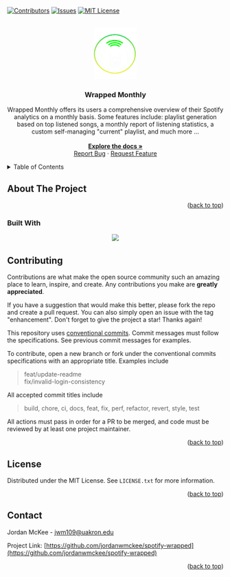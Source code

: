 <a name="readme-top"></a>

<!-- PROJECT SHIELDS -->
<!--
*** I'm using markdown "reference style" links for readability.
*** Reference links are enclosed in brackets [ ] instead of parentheses ( ).
*** See the bottom of this document for the declaration of the reference variables
*** https://www.markdownguide.org/basic-syntax/#reference-style-links

*** Framework Icons from https://github.com/tandpfun/skill-icons
-->

[![Contributors][contributors-shield]][contributors-url]
[![Issues][issues-shield]][issues-url]
[![MIT License][license-shield]][license-url]

<!-- PROJECT LOGO -->
<br />
<div align="center">
  <a href="https://github.com/jordanwmckee/spotify-wrapped">
    <img src="assets/../src/assets/logos/logo.png" alt="Logo" width="100" height="120">
  </a>

<h3 align="center">Wrapped Monthly</h3>

  <p align="center">
    Wrapped Monthly offers its users a comprehensive overview of their Spotify analytics on a monthly basis. 
    Some features include: playlist generation based on top listened songs, a monthly report of listening 
    statistics, a custom self-managing "current" playlist, and much more ...
    <br /><br />
    <a href="https://github.com/jordanwmckee/spotify-wrapped"><strong>Explore the docs »</strong></a>
    <br />
    <a href="https://github.com/jordanwmckee/spotify-wrapped/issues">Report Bug</a>
    ·
    <a href="https://github.com/jordanwmckee/spotify-wrapped/issues">Request Feature</a>
  </p>
</div>

<!-- TABLE OF CONTENTS -->
<details>
  <summary>Table of Contents</summary>
  <ol>
    <li>
      <a href="#about-the-project">About The Project</a>
      <ul>
        <li><a href="#built-with">Built With</a></li>
      </ul>
    </li>
    <li><a href="#contributing">Contributing</a></li>
    <li><a href="#license">License</a></li>
    <li><a href="#contact">Contact</a></li>
  </ol>
</details>

<!-- ABOUT THE PROJECT -->

## About The Project

<p align="right">(<a href="#readme-top">back to top</a>)</p>

### Built With

<p align="center">
  <a href="https://skillicons.dev">
    <img src="https://skillicons.dev/icons?i=react,vite,ts,redux,css,firebase" />
  </a>
</p>

<!-- CONTRIBUTING -->

## Contributing

Contributions are what make the open source community such an amazing place to learn, inspire, and create. Any contributions you make are **greatly appreciated**.

If you have a suggestion that would make this better, please fork the repo and create a pull request. You can also simply open an issue with the tag "enhancement".
Don't forget to give the project a star! Thanks again!

This repository uses [conventional commits](https://www.conventionalcommits.org/en/v1.0.0/).
Commit messages must follow the specifications. See previous commit messages for examples.

To contribute, open a new branch or fork under the conventional commits specifications with an appropriate title.
Examples include

> feat/update-readme  
> fix/invalid-login-consistency

All accepted commit titles include

> build, chore, ci, docs, feat, fix, perf, refactor, revert, style, test

All actions must pass in order for a PR to be merged, and code must be reviewed by at least one project maintainer.

<p align="right">(<a href="#readme-top">back to top</a>)</p>

<!-- LICENSE -->

## License

Distributed under the MIT License. See `LICENSE.txt` for more information.

<p align="right">(<a href="#readme-top">back to top</a>)</p>

<!-- CONTACT -->

## Contact

Jordan McKee - jwm109@uakron.edu

Project Link: [https://github.com/jordanwmckee/spotify-wrapped](https://github.com/jordanwmckee/spotify-wrapped)

<p align="right">(<a href="#readme-top">back to top</a>)</p>

<!-- MARKDOWN LINKS & IMAGES -->
<!-- https://www.markdownguide.org/basic-syntax/#reference-style-links -->

[contributors-shield]: https://img.shields.io/github/contributors/jordanwmckee/spotify-wrapped.svg?style=for-the-badge
[contributors-url]: https://github.com/jordanwmckee/spotify-wrapped/graphs/contributors
[issues-shield]: https://img.shields.io/github/issues/jordanwmckee/spotify-wrapped.svg?style=for-the-badge
[issues-url]: https://github.com/jordanwmckee/spotify-wrapped/issues
[license-shield]: https://img.shields.io/github/license/jordanwmckee/spotify-wrapped.svg?style=for-the-badge
[license-url]: https://github.com/jordanwmckee/spotify-wrapped/blob/master/LICENSE.txt
[product-screenshot]: images/screenshot.png
[react.js]: https://img.shields.io/badge/React-20232A?style=for-the-badge&logo=react&logoColor=61DAFB
[react-url]: https://reactjs.org/
[bootstrap.com]: https://img.shields.io/badge/Bootstrap-563D7C?style=for-the-badge&logo=bootstrap&logoColor=white
[bootstrap-url]: https://getbootstrap.com
